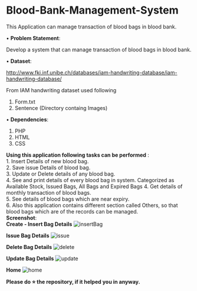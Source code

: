 
# Blood-Bank-Management-System

This Application can manage transaction of blood bags in blood bank.

• __Problem Statement__:
  
Develop a system that can manage transaction of blood bags in blood bank.
  
• __Dataset__:
 
 http://www.fki.inf.unibe.ch/databases/iam-handwriting-database/iam-handwriting-database/
 
 From IAM handwriting dataset used following
 1. Form.txt
 2. Sentence (Directory containg Images)
 
• __Dependencies__:
  1. PHP <br />
  2. HTML <br />
  3. CSS <br />
  
__Using this application following tasks can be performed__ : <br />
  	1. Insert Details of new blood bag. <br />
  	2. Save issue Details of blood bag. <br />
  	3. Update or Delete details of any blood bag. <br />
    4. See and print details of every blood bag in system. Categorized as Available Stock, Issued Bags, All Bags and Expired Bags 
  	4. Get details of monthly transaction of blood bags. <br />
  	5. See details of blood bags which are near expiry. <br />
  	6. Also this application contains different section called Others, so that blood bags which are of the records can be managed. <br />
__Screenshot__:<br />
  **Create - Insert Bag Details**
  ![insertBag](https://user-images.githubusercontent.com/36062668/90625054-a0ac9e00-e236-11ea-92ff-bf6c095365d0.png)

  **Issue Bag Details**
  ![issue](https://user-images.githubusercontent.com/36062668/90625568-6a235300-e237-11ea-98da-685e983018dd.png)

  **Delete Bag Details**
  ![delete](https://user-images.githubusercontent.com/36062668/90626058-0fd6c200-e238-11ea-873c-7b34a0a49ffa.png)

  **Update Bag Details**
  ![update](https://user-images.githubusercontent.com/36062668/90627219-5aa50980-e239-11ea-9539-0e39351dbae6.png)

  **Home**
  ![home](https://user-images.githubusercontent.com/36062668/90628615-8b863e00-e23b-11ea-8a66-c4a164e2ac25.png)




**Please do ⭐ the repository, if it helped you in anyway.**
